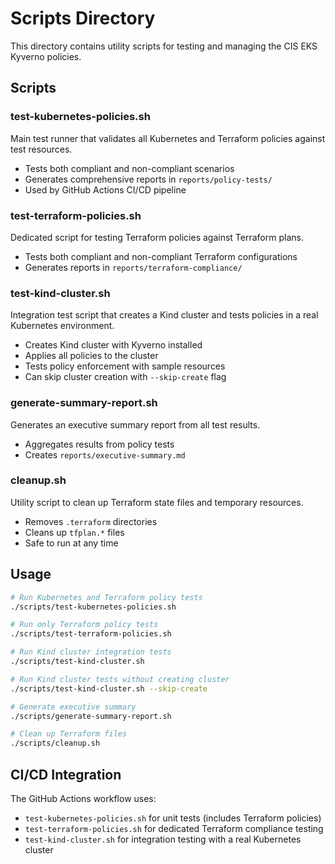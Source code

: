 # Scripts Directory

This directory contains utility scripts for testing and managing the CIS EKS Kyverno policies.

## Scripts

### test-kubernetes-policies.sh
Main test runner that validates all Kubernetes and Terraform policies against test resources.
- Tests both compliant and non-compliant scenarios
- Generates comprehensive reports in `reports/policy-tests/`
- Used by GitHub Actions CI/CD pipeline

### test-terraform-policies.sh
Dedicated script for testing Terraform policies against Terraform plans.
- Tests both compliant and non-compliant Terraform configurations
- Generates reports in `reports/terraform-compliance/`

### test-kind-cluster.sh
Integration test script that creates a Kind cluster and tests policies in a real Kubernetes environment.
- Creates Kind cluster with Kyverno installed
- Applies all policies to the cluster
- Tests policy enforcement with sample resources
- Can skip cluster creation with `--skip-create` flag


### generate-summary-report.sh
Generates an executive summary report from all test results.
- Aggregates results from policy tests
- Creates `reports/executive-summary.md`

### cleanup.sh
Utility script to clean up Terraform state files and temporary resources.
- Removes `.terraform` directories
- Cleans up `tfplan.*` files
- Safe to run at any time

## Usage

```bash
# Run Kubernetes and Terraform policy tests
./scripts/test-kubernetes-policies.sh

# Run only Terraform policy tests
./scripts/test-terraform-policies.sh

# Run Kind cluster integration tests
./scripts/test-kind-cluster.sh

# Run Kind cluster tests without creating cluster
./scripts/test-kind-cluster.sh --skip-create

# Generate executive summary
./scripts/generate-summary-report.sh

# Clean up Terraform files
./scripts/cleanup.sh
```

## CI/CD Integration

The GitHub Actions workflow uses:
- `test-kubernetes-policies.sh` for unit tests (includes Terraform policies)
- `test-terraform-policies.sh` for dedicated Terraform compliance testing
- `test-kind-cluster.sh` for integration testing with a real Kubernetes cluster